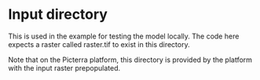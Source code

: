 # Input directory

This is used in the example for testing the model locally. The code here expects a raster called
raster.tif to exist in this directory.

Note that on the Picterra platform, this directory is provided by the platform with the input raster
prepopulated.